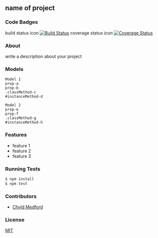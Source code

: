 ## name of project
### Code Badges
build status icon
[![Build Status](https://travis-ci.org/SuperArtie/treasure-map.svg?branch=master)](https://travis-ci.org/SuperArtie/treasure-map)
coverage status icon
[![Coverage Status](https://coveralls.io/repos/SuperArtie/treasure-map/badge.png)](https://coveralls.io/r/SuperArtie/treasure-map)

### About
write a description about your project

### Models
```
Model 1
prop-a
prop-b
.classMethod-c
#instanceMethod-d
```

```
Model 2
prop-e
prop-f
.classMethod-g
#instanceMethod-h
```

### Features
- feature 1
- feature 2
- feature 3

### Running Tests
```bash
$ npm install
$ npm test
```

### Contributors
- [Chyld Medford](https://github.com/chyld)

### License
[MIT](LICENSE)

